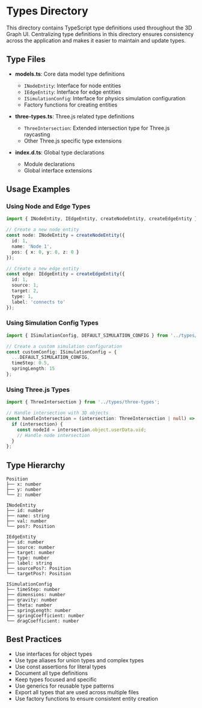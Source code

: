 # Types Directory

This directory contains TypeScript type definitions used throughout the 3D Graph UI. Centralizing type definitions in this directory ensures consistency across the application and makes it easier to maintain and update types.

## Type Files

- **models.ts**: Core data model type definitions
  - `INodeEntity`: Interface for node entities
  - `IEdgeEntity`: Interface for edge entities
  - `ISimulationConfig`: Interface for physics simulation configuration
  - Factory functions for creating entities

- **three-types.ts**: Three.js related type definitions
  - `ThreeIntersection`: Extended intersection type for Three.js raycasting
  - Other Three.js specific type extensions

- **index.d.ts**: Global type declarations
  - Module declarations
  - Global interface extensions

## Usage Examples

### Using Node and Edge Types

```typescript
import { INodeEntity, IEdgeEntity, createNodeEntity, createEdgeEntity } from '../types/models';

// Create a new node entity
const node: INodeEntity = createNodeEntity({
  id: 1,
  name: 'Node 1',
  pos: { x: 0, y: 0, z: 0 }
});

// Create a new edge entity
const edge: IEdgeEntity = createEdgeEntity({
  id: 1,
  source: 1,
  target: 2,
  type: 1,
  label: 'connects to'
});
```

### Using Simulation Config Types

```typescript
import { ISimulationConfig, DEFAULT_SIMULATION_CONFIG } from '../types/models';

// Create a custom simulation configuration
const customConfig: ISimulationConfig = {
  ...DEFAULT_SIMULATION_CONFIG,
  timeStep: 0.5,
  springLength: 15
};
```

### Using Three.js Types

```typescript
import { ThreeIntersection } from '../types/three-types';

// Handle intersection with 3D objects
const handleIntersection = (intersection: ThreeIntersection | null) => {
  if (intersection) {
    const nodeId = intersection.object.userData.uid;
    // Handle node intersection
  }
};
```

## Type Hierarchy

```
Position
├── x: number
├── y: number
└── z: number

INodeEntity
├── id: number
├── name: string
├── val: number
└── pos?: Position

IEdgeEntity
├── id: number
├── source: number
├── target: number
├── type: number
├── label: string
├── sourcePos?: Position
└── targetPos?: Position

ISimulationConfig
├── timeStep: number
├── dimensions: number
├── gravity: number
├── theta: number
├── springLength: number
├── springCoefficient: number
└── dragCoefficient: number
```

## Best Practices

- Use interfaces for object types
- Use type aliases for union types and complex types
- Use const assertions for literal types
- Document all type definitions
- Keep types focused and specific
- Use generics for reusable type patterns
- Export all types that are used across multiple files
- Use factory functions to ensure consistent entity creation